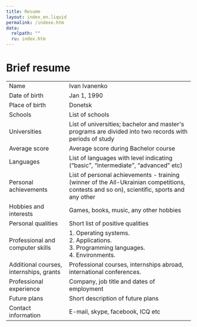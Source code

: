 ```yaml
---
title: Resume
layout: index_en.liquid
permalink: /indexe.htm
data:
  relpath: ""
  ru: index.htm
---
```

# Brief resume

<table id="resume">
<tr>
  <td>Name</td>
  <td>Ivan Ivanenko</td>
</tr>
</tr>
<tr>
  <td>Date of birth</td>
  <td>Jan 1, 1990</td>
</tr>
<tr>
  <td>Place of birth</td>
  <td>Donetsk</td>
</tr>
<tr>
  <td>Schools</td>
  <td>List of schools</td>
</tr>
<tr>
  <td>Universities</td>
  <td>List of universities; bachelor and master's programs are divided into two records with periods of study</td>
</tr>
<tr>
  <td>Average score</td>
  <td>Average score during Bachelor course</td>
</tr>
<tr>
  <td>Languages</td>
  <td>List of languages with level indicating (<q>basic</q>, <q>intermediate</q>, <q>advanced</q> etc)</td>
</tr>
<tr>
  <td>Personal achievements</td>
  <td>List of personal achievements - training (winner of the All-Ukrainian competitions, contests and so on), scientific, sports and any other</td>
</tr>
<tr>
  <td>Hobbies and interests</td>
  <td>Games, books, music, any other hobbies</td>
</tr>
<tr>
  <td>Personal qualities</td>
  <td>Short list of positive qualities</td>
</tr>
<tr>
  <td>Professional and computer skills</td>
  <td>1. Operating systems.<br>2. Applications.<br>3. Programming languages.<br>4. Environments. </td>
</tr>
<tr>
  <td>Additional courses, internships, grants</td>
  <td>Professional courses, internships abroad, international conferences.</td>
</tr>
<tr>
  <td>Professional experience</td>
  <td>Company, job title and dates of employment</td>
</tr>
<tr>
  <td>Future plans</td>
  <td>Short description of future plans</td>
</tr>
<tr>
  <td>Contact information</td>
  <td>E-mail, skype, facebook, ICQ etc</td>
</tr>
</table>
